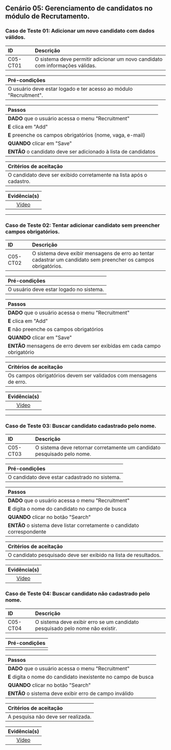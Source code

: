## Cenário 05: Gerenciamento de candidatos no módulo de Recrutamento.

### Caso de Teste 01: Adicionar um novo candidato com dados válidos.

| ID       | Descrição                                                              |
| :------- | :---------------------------------------------------------------------- |
| C05-CT01 | O sistema deve permitir adicionar um novo candidato com informações válidas. |

| **Pré-condições**                                             |
| :------------------------------------------------------------ |
| O usuário deve estar logado e ter acesso ao módulo "Recruitment". |

| **Passos**                                                        |
| :---------------------------------------------------------------- |
| **DADO** que o usuário acessa o menu \"Recruitment\"             |
| **E** clica em \"Add\"                                           |
| **E** preenche os campos obrigatórios (nome, vaga, e-mail)       |
| **QUANDO** clicar em \"Save\"                                    |
| **ENTÃO** o candidato deve ser adicionado à lista de candidatos  |

| **Critérios de aceitação**                                      |
| :-------------------------------------------------------------- |
| O candidato deve ser exibido corretamente na lista após o cadastro. |

|                **Evidência(s)**               |
| :-------------------------------------------: |
| [Vídeo](https://jam.dev/c/c7c4307e-d76d-4a90-b4c7-bea0fd6da1e8) |
---

### Caso de Teste 02: Tentar adicionar candidato sem preencher campos obrigatórios.

| ID       | Descrição                                                                     |
| :------- | :------------------------------------------------------------------------------ |
| C05-CT02 | O sistema deve exibir mensagens de erro ao tentar cadastrar um candidato sem preencher os campos obrigatórios. |

| **Pré-condições**                                             |
| :------------------------------------------------------------ |
| O usuário deve estar logado no sistema.                       |

| **Passos**                                                        |
| :---------------------------------------------------------------- |
| **DADO** que o usuário acessa o menu \"Recruitment\"             |
| **E** clica em \"Add\"                                           |
| **E** não preenche os campos obrigatórios                       |
| **QUANDO** clicar em \"Save\"                                    |
| **ENTÃO** mensagens de erro devem ser exibidas em cada campo obrigatório |

| **Critérios de aceitação**                                      |
| :-------------------------------------------------------------- |
| Os campos obrigatórios devem ser validados com mensagens de erro. |

|                **Evidência(s)**               |
| :-------------------------------------------: |
| [Vídeo](https://jam.dev/c/90eb96fd-881c-4c50-9f96-001f3157f94c) |
---

### Caso de Teste 03: Buscar candidato cadastrado pelo nome.

| ID       | Descrição                                                        |
| :------- | :---------------------------------------------------------------- |
| C05-CT03 | O sistema deve retornar corretamente um candidato pesquisado pelo nome. |

| **Pré-condições**                                             |
| :------------------------------------------------------------ |
| O candidato deve estar cadastrado no sistema.                 |

| **Passos**                                                        |
| :---------------------------------------------------------------- |
| **DADO** que o usuário acessa o menu \"Recruitment\"             |
| **E** digita o nome do candidato no campo de busca              |
| **QUANDO** clicar no botão \"Search\"                           |
| **ENTÃO** o sistema deve listar corretamente o candidato correspondente |

| **Critérios de aceitação**                                      |
| :-------------------------------------------------------------- |
| O candidato pesquisado deve ser exibido na lista de resultados. |

|                **Evidência(s)**               |
| :-------------------------------------------: |
| [Vídeo](https://jam.dev/c/62da1d78-81fc-4c29-bab9-394062e4eb0e) |

### Caso de Teste 04: Buscar candidato não cadastrado pelo nome.

| ID       | Descrição                                                        |
| :------- | :---------------------------------------------------------------- |
| C05-CT04 | O sistema deve exibir erro se um candidato pesquisado pelo nome não existir. |

| **Pré-condições**                                             |
| :------------------------------------------------------------ |
|           |

| **Passos**                                                        |
| :---------------------------------------------------------------- |
| **DADO** que o usuário acessa o menu \"Recruitment\"             |
| **E** digita o nome do candidato inexistente no campo de busca              |
| **QUANDO** clicar no botão \"Search\"                           |
| **ENTÃO** o sistema deve exibir erro de campo inválido |

| **Critérios de aceitação**                                      |
| :-------------------------------------------------------------- |
| A pesquisa não deve ser realizada. |

|                **Evidência(s)**               |
| :-------------------------------------------: |
| [Vídeo](https://jam.dev/c/7e11f0d6-589a-4d4a-bbbc-5a3a624effc5) |